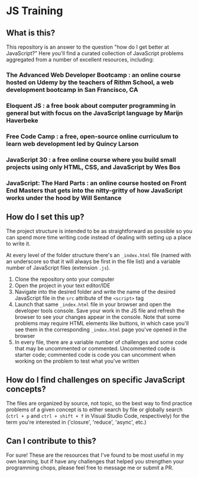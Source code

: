 # JS Training

## What is this?

This repository is an answer to the question "how do I get better at JavaScript?" Here you'll find a curated collection of JavaScript problems aggregated from a number of excellent resources, including:

### __The Advanced Web Developer Bootcamp__ : an online course hosted on Udemy by the teachers of Rithm School, a web development bootcamp in San Francisco, CA

### __Eloquent JS__ : a free book about computer programming in general but with focus on the JavaScript language by Marijn Haverbeke

### __Free Code Camp__ : a free, open-source online curriculum to learn web development led by Quincy Larson

### __JavaScript 30__ : a free online course where you build small projects using only HTML, CSS, and JavaScript by Wes Bos

### __JavaScript: The Hard Parts__ : an online course hosted on Front End Masters that gets into the nitty-gritty of how JavaScript works under the hood by Will Sentance

## How do I set this up?

The project structure is intended to be as straightforward as possible so you can spend more time writing code instead of dealing with setting up a place to write it. 

At every level of the folder structure there's an ```_index.html``` file (named with an underscore so that it will always be first in the file list) and a variable number of JavaScript files (extension ```.js```).

1. Clone the repository onto your computer
2. Open the project in your text editor/IDE
3. Navigate into the desired folder and write the name of the desired JavaScript file in the ```src``` attribute of the ```<script>``` tag
4. Launch that same ```_index.html``` file in your browser and open the developer tools console. Save your work in the JS file and refresh the browser to see your changes appear in the console. Note that some problems may require HTML elements like buttons, in which case you'll see them in the corresponding ```_index.html``` page you've opened in the browser
5. In every file, there are a variable number of challenges and some code that may be uncommented or commented. Uncommented code is starter code; commented code is code you can uncomment when working on the problem to test what you've written

## How do I find challenges on specific JavaScript concepts?

The files are organized by source, not topic, so the best way to find practice problems of a given concept is to either search by file or globally search (```ctrl + p``` and ```ctrl + shift + f``` in Visual Studio Code, respectively) for the term you're interested in ('closure', 'reduce', 'async', etc.)

## Can I contribute to this?

For sure! These are the resources that I've found to be most useful in my own learning, but if have any challenges that helped you strengthen your programming chops, please feel free to message me or submit a PR.